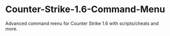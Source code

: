 # Counter-Strike-1.6-Command-Menu
Advanced command menu for Counter Strike 1.6 with scripts/cheats and more.
